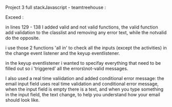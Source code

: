 Project 3 full stackJavascript - teamtreehouse :

Exceed :

in lines 129 - 138 I added valid and not valid functions, the valid function add validation to the classlist and removing any error text, while the notvalid do the 
opposite. 

i use those 2 functions 'all in' to check all the inputs (except the activities) in the change event listener and the keyup eventlistener. 

in the keyup eventlistener i wanted to specifay everything that need to be filled out so i 'triggered' all the errors\not-valid messages.


I also used a real time valiidation and added conditional error message: the email input field uses real time validation and conditional error message,
when the input field is empty there is a text, and when you type something in the input field, the text change, to help you understand how your email should look like.

